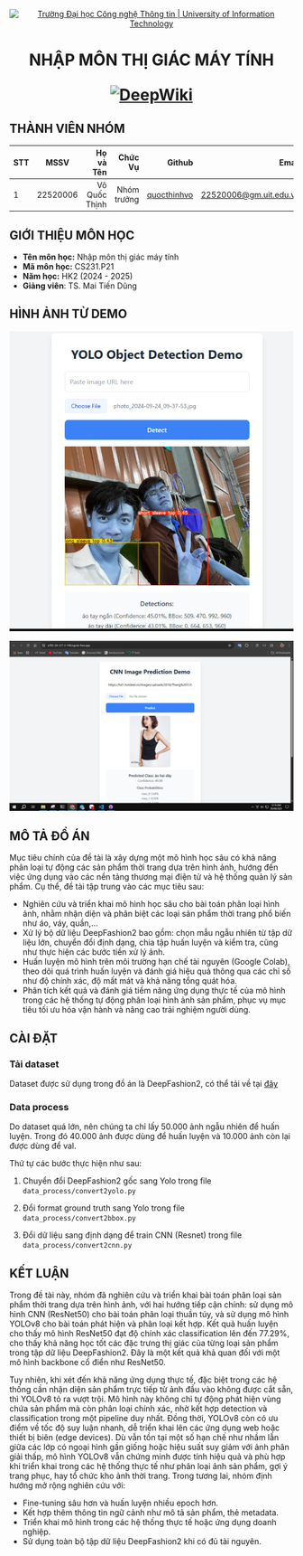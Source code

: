 <!-- Banner -->
<p align="center">
  <a href="https://www.uit.edu.vn/" title="Trường Đại học Công nghệ Thông tin" style="border: none;">
    <img src="https://i.imgur.com/WmMnSRt.png" alt="Trường Đại học Công nghệ Thông tin | University of Information Technology">
  </a>
</p>

<h1 align="center"><b>NHẬP MÔN THỊ GIÁC MÁY TÍNH</b></h>

[![DeepWiki](https://img.shields.io/badge/DeepWiki-Documentation-blue)](https://deepwiki.com/quocthinhvo/CS231)


## THÀNH VIÊN NHÓM
| STT    | MSSV          | Họ và Tên              |Chức Vụ    | Github                                                  | Email                   |
| ------ |:-------------:| ----------------------:|----------:|--------------------------------------------------------:|-------------------------:
| 1      | 22520006 | Võ Quốc Thịnh        |Nhóm trưởng|[quocthinhvo](https://github.com/quocthinhvo)  |22520006@gm.uit.edu.vn   |

## GIỚI THIỆU MÔN HỌC
* **Tên môn học:** Nhập môn thị giác máy tính
* **Mã môn học:** CS231.P21
* **Năm học:** HK2 (2024 - 2025)
* **Giảng viên**: TS. Mai Tiến Dũng

## HÌNH ẢNH TỪ DEMO

<!-- chèn ảnh -->
[![Demo YOLO](/images/yolo_demo.jpg)](#)

[![Demo ResNet50](/images/resnet_demo.jpg)](#)

## MÔ TẢ ĐỒ ÁN

Mục tiêu chính của đề tài là xây dựng một mô hình học sâu có khả năng phân loại tự động các sản phẩm thời trang dựa trên hình ảnh, hướng đến việc ứng dụng vào các nền tảng thương mại điện tử và hệ thống quản lý sản phẩm.
Cụ thể, đề tài tập trung vào các mục tiêu sau:
- Nghiên cứu và triển khai mô hình học sâu cho bài toán phân loại hình ảnh, nhằm nhận diện và phân biệt các loại sản phẩm thời trang phổ biến như áo, váy, quần,...
- Xử lý bộ dữ liệu DeepFashion2 bao gồm: chọn mẫu ngẫu nhiên từ tập dữ liệu lớn, chuyển đổi định dạng, chia tập huấn luyện và kiểm tra, cũng như thực hiện các bước tiền xử lý ảnh.
- Huấn luyện mô hình trên môi trường hạn chế tài nguyên (Google Colab), theo dõi quá trình huấn luyện và đánh giá hiệu quả thông qua các chỉ số như độ chính xác, độ mất mát và khả năng tổng quát hóa.
- Phân tích kết quả và đánh giá tiềm năng ứng dụng thực tế của mô hình trong các hệ thống tự động phân loại hình ảnh sản phẩm, phục vụ mục tiêu tối ưu hóa vận hành và nâng cao trải nghiệm người dùng.


## CÀI ĐẶT

### Tải dataset

Dataset được sử dụng trong đồ án là DeepFashion2, có thể tải về tại [đây](https://www.kaggle.com/datasets/thusharanair/deepfashion2-original-with-dataframes)

### Data process

Do dataset quá lớn, nên chúng ta chỉ lấy 50.000 ảnh ngẫu nhiên để huấn luyện. Trong đó 40.000 ảnh được dùng để huấn luyện và 10.000 ảnh còn lại được dùng để val.

Thứ tự các bước thực hiện như sau:

1. Chuyển đổi DeepFashion2 gốc sang Yolo trong file `data_process/convert2yolo.py`

2. Đổi format ground truth sang Yolo trong file `data_process/convert2bbox.py`

3. Đổi dữ liệu sang định dạng để train CNN (Resnet) trong file `data_process/convert2cnn.py`

## KẾT LUẬN

Trong đề tài này, nhóm đã nghiên cứu và triển khai bài toán phân loại sản phẩm thời trang dựa trên hình ảnh, với hai hướng tiếp cận chính: sử dụng mô hình CNN (ResNet50) cho bài toán phân loại thuần túy, và sử dụng mô hình YOLOv8 cho bài toán phát hiện và phân loại kết hợp.
Kết quả huấn luyện cho thấy mô hình ResNet50 đạt độ chính xác classification lên đến 77.29%, cho thấy khả năng học tốt các đặc trưng thị giác của từng loại sản phẩm trong tập dữ liệu DeepFashion2. Đây là một kết quả khả quan đối với một mô hình backbone cổ điển như ResNet50.

Tuy nhiên, khi xét đến khả năng ứng dụng thực tế, đặc biệt trong các hệ thống cần nhận diện sản phẩm trực tiếp từ ảnh đầu vào không được cắt sẵn, thì YOLOv8 tỏ ra vượt trội. Mô hình này không chỉ tự động phát hiện vùng chứa sản phẩm mà còn phân loại chính xác, nhờ kết hợp detection và classification trong một pipeline duy nhất. Đồng thời, YOLOv8 còn có ưu điểm về tốc độ suy luận nhanh, dễ triển khai lên các ứng dụng web hoặc thiết bị biên (edge devices).
Dù vẫn tồn tại một số hạn chế như nhầm lẫn giữa các lớp có ngoại hình gần giống hoặc hiệu suất suy giảm với ảnh phân giải thấp, mô hình YOLOv8 vẫn chứng minh được tính hiệu quả và phù hợp khi triển khai trong các hệ thống thực tế như phân loại ảnh sản phẩm, gợi ý trang phục, hay tổ chức kho ảnh thời trang.
Trong tương lai, nhóm định hướng mở rộng nghiên cứu với:
- Fine-tuning sâu hơn và huấn luyện nhiều epoch hơn.
- Kết hợp thêm thông tin ngữ cảnh như mô tả sản phẩm, thẻ metadata.
- Triển khai mô hình trong các hệ thống thực tế hoặc ứng dụng doanh nghiệp.
- Sử dụng toàn bộ tập dữ liệu DeepFashion2 khi có đủ tài nguyên.
